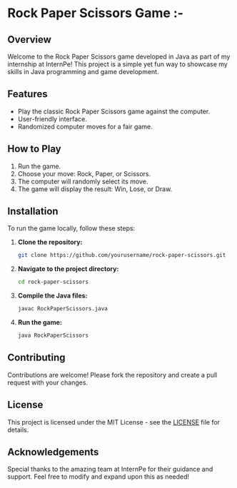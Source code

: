 # Rock Paper Scissors Game :-
 
## Overview 
  
Welcome to the Rock Paper Scissors game developed in Java as part of my internship at InternPe! This project is a simple yet fun way to showcase my skills in Java programming and game development.

## Features

- Play the classic Rock Paper Scissors game against the computer.
- User-friendly interface.
- Randomized computer moves for a fair game.

## How to Play

1. Run the game.
2. Choose your move: Rock, Paper, or Scissors.
3. The computer will randomly select its move.
4. The game will display the result: Win, Lose, or Draw.

## Installation

To run the game locally, follow these steps:

1. **Clone the repository:**
    ```sh
    git clone https://github.com/yourusername/rock-paper-scissors.git
    ```
2. **Navigate to the project directory:**
    ```sh
    cd rock-paper-scissors
    ```
3. **Compile the Java files:**
    ```sh
    javac RockPaperScissors.java
    ```
4. **Run the game:**
    ```sh
    java RockPaperScissors
    ```

## Contributing

Contributions are welcome! Please fork the repository and create a pull request with your changes.

## License

This project is licensed under the MIT License - see the [LICENSE](LICENSE) file for details.

## Acknowledgements

Special thanks to the amazing team at InternPe for their guidance and support.
Feel free to modify and expand upon this as needed!
